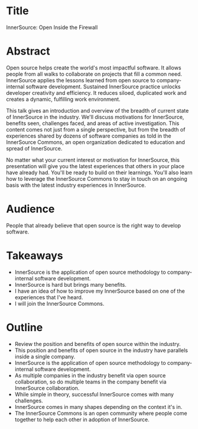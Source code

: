 # Title

InnerSource: Open Inside the Firewall

# Abstract

Open source helps create the world's most impactful software.
It allows people from all walks to collaborate on projects that fill a common need.
InnerSource applies the lessons learned from open source to company-internal software development.
Sustained InnerSource practice unlocks developer creativity and efficiency.
It reduces siloed, duplicated work and creates a dynamic, fulfilling work environment.

This talk gives an introduction and overview of the breadth of current state of InnerSource in the industry.
We'll discuss motivations for InnerSource, benefits seen, challenges faced, and areas of active investigation.
This content comes not just from a single perspective,
but from the breadth of experiences shared by dozens of software companies as told in the InnerSource Commons,
an open organization dedicated to education and spread of InnerSource.

No matter what your current interest or motivation for InnerSource, this presentation will give you the latest experiences that others in your place have already had.
You'll be ready to build on their learnings.
You'll also learn how to leverage the InnerSource Commons to stay in touch on an ongoing basis with the latest industry experiences in InnerSource.

# Audience

People that already believe that open source is the right way to develop software.

# Takeaways

* InnerSource is the application of open source methodology to company-internal software development.
* InnerSource is hard but brings many benefits.
* I have an idea of how to improve my InnerSource based on one of the experiences that I've heard.
* I will join the InnerSource Commons.

# Outline

* Review the position and benefits of open source within the industry.
* This position and benefits of open source in the industry have parallels inside a single company.
* InnerSource is the application of open source methodology to company-internal software development.
* As multiple companies in the industry benefit via open source collaboration,
so do multiple teams in the company benefit via InnerSource collaboration.
* While simple in theory, successful InnerSource comes with many challenges.
* InnerSource comes in many shapes depending on the context it's in.
* The InnerSource Commons is an open community where people come together to help each other in adoption of InnerSource.
